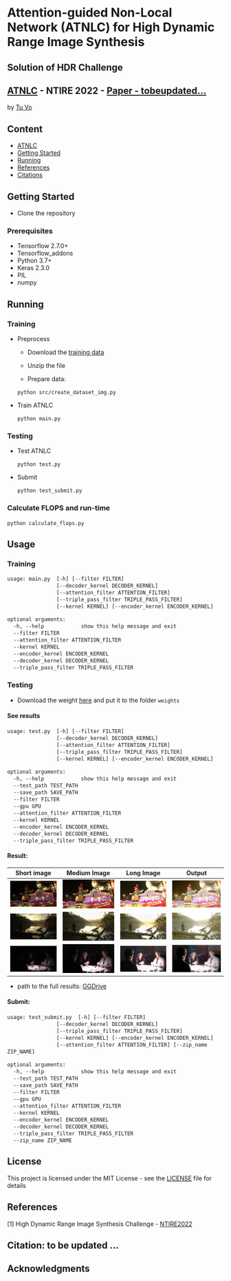 # Attention-guided Non-Local Network (ATNLC) for High Dynamic Range Image Synthesis
## Solution of HDR Challenge
## [ATNLC](https://codalab.lisn.upsaclay.fr/competitions/1514#results) - NTIRE 2022 - [Paper - tobeupdated...](google.com)

by [Tu Vo](https://tuvovan.github.io)
<!-- ![ATTSF](results/rs.gif) -->
## Content
- [ATNLC](#attsf-attention!-stay-focus!)
- [Getting Started](#getting-started)
- [Running](#running)
- [References](#references)
- [Citations](#citation)

## Getting Started

- Clone the repository

### Prerequisites

- Tensorflow 2.7.0+
- Tensorflow_addons
- Python 3.7+
- Keras 2.3.0
- PIL
- numpy


## Running
### Training 
- Preprocess
    - Download the [training data](https://codalab.lisn.upsaclay.fr/competitions/1514#participate)

    - Unzip the file

    - Prepare data:
    ```
    python src/create_dataset_img.py
    ```

- Train ATNLC 
    ```
    python main.py
    ```
### Testing
- Test ATNLC
    ```
    python test.py
    ```

- Submit
    ```
    python test_submit.py
    ```

### Calculate FLOPS and run-time
```
python calculate_flops.py
```
## Usage
### Training
```
usage: main.py  [-h] [--filter FILTER] 
                [--decoder_kernel DECODER_KERNEL]
                [--attention_filter ATTENTION_FILTER] 
                [--triple_pass_filter TRIPLE_PASS_FILTER]
                [--kernel KERNEL] [--encoder_kernel ENCODER_KERNEL] 
```
```
optional arguments:
  -h, --help            show this help message and exit
  --filter FILTER
  --attention_filter ATTENTION_FILTER
  --kernel KERNEL
  --encoder_kernel ENCODER_KERNEL
  --decoder_kernel DECODER_KERNEL
  --triple_pass_filter TRIPLE_PASS_FILTER
```
### Testing
- Download the weight [here](https://drive.google.com/file/d/1OinXMk2yqu51uj6EMK0uZWETDr2xWJbF/view?usp=sharing) and put it to the folder ```weights```
#### See results

```
usage: test.py  [-h] [--filter FILTER] 
                [--decoder_kernel DECODER_KERNEL]
                [--attention_filter ATTENTION_FILTER] 
                [--triple_pass_filter TRIPLE_PASS_FILTER]
                [--kernel KERNEL] [--encoder_kernel ENCODER_KERNEL] 
```
```
optional arguments:
  -h, --help            show this help message and exit
  --test_path TEST_PATH
  --save_path SAVE_PATH
  --filter FILTER
  --gpu GPU
  --attention_filter ATTENTION_FILTER
  --kernel KERNEL
  --encoder_kernel ENCODER_KERNEL
  --decoder_kernel DECODER_KERNEL
  --triple_pass_filter TRIPLE_PASS_FILTER
```

#### Result:

|       Short image           |       Medium Image            |     Long Image              |        Output          |
:----------------------------:|:-----------------------------:|:---------------------------:|:-----------------------:
![](teaser/0057_short.png)    | ![](teaser/0057_medium.png)   | ![](teaser/0057_long.png)   | ![](teaser/hdr_0057.jpg)
![](teaser/0197_short.png)    | ![](teaser/0197_medium.png)   | ![](teaser/0197_long.png)   | ![](teaser/hdr_0197.jpg)
![](teaser/0000_short.png)    | ![](teaser/0000_medium.png)   | ![](teaser/0000_long.png)   | ![](teaser/hdr_0000.jpg)

- path to the full results: [GGDrive](https://drive.google.com/file/d/1HNE-QP8H09UJd_wEQDQZUDqDN6FlUJS7/view?usp=sharing)

#### Submit:
```
usage: test_submit.py  [-h] [--filter FILTER] 
                [--decoder_kernel DECODER_KERNEL]
                [--triple_pass_filter TRIPLE_PASS_FILTER]
                [--kernel KERNEL] [--encoder_kernel ENCODER_KERNEL] 
                [--attention_filter ATTENTION_FILTER] [--zip_name ZIP_NAME]
```
```
optional arguments:
  -h, --help            show this help message and exit
  --test_path TEST_PATH
  --save_path SAVE_PATH
  --filter FILTER
  --gpu GPU
  --attention_filter ATTENTION_FILTER
  --kernel KERNEL
  --encoder_kernel ENCODER_KERNEL
  --decoder_kernel DECODER_KERNEL
  --triple_pass_filter TRIPLE_PASS_FILTER
  --zip_name ZIP_NAME
```
## License

This project is licensed under the MIT License - see the [LICENSE](https://github.com/tuvovan/ATTSF/blob/master/LICENSE) file for details

## References
[1] High Dynamic Range Image Synthesis Challenge - [NTIRE2022](https://codalab.lisn.upsaclay.fr/competitions/1514)

## Citation: to be updated ...
<!---
```
@InProceedings{Vo_2021_CVPR,
    author    = {Vo, Tu},
    title     = {Attention! Stay Focus!},
    booktitle = {Proceedings of the IEEE/CVF Conference on Computer Vision and Pattern Recognition (CVPR) Workshops},
    month     = {June},
    year      = {2021},
    pages     = {479-486}
}
```
-->
## Acknowledgments
<!-- - This work is heavily based on the code from the challenge [host](https://github.com/Abdullah-Abuolaim/defocus-deblurring-dual-pixel) . Thank you for the hard job. -->
